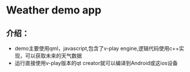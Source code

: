 # Weather demo app
## 介绍：
* demo主要使用qml，javascript,包含了v-play engine,逻辑代码使用c++实现，可以获取未来的天气数据
* 运行直接使用v-play版本的qt creator就可以编译到Android或这ios设备
